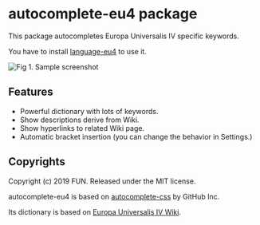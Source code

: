 # autocomplete-eu4 package

This package autocompletes Europa Universalis IV specific keywords.

You have to install [language-eu4](https://github.com/oooFUNooo/language-eu4) to use it.

![Fig 1. Sample screenshot](https://neo-event-horizon.com/wp-content/uploads/2019/03/autocomplete-eu4.png)

## Features

- Powerful dictionary with lots of keywords.
- Show descriptions derive from Wiki.
- Show hyperlinks to related Wiki page.
- Automatic bracket insertion (you can change the behavior in Settings.)

## Copyrights

Copyright (c) 2019 FUN. Released under the MIT license.

autocomplete-eu4 is based on [autocomplete-css](https://github.com/atom/autocomplete-css) by GitHub Inc.

Its dictionary is based on [Europa Universalis IV Wiki](https://eu4.paradoxwikis.com).
